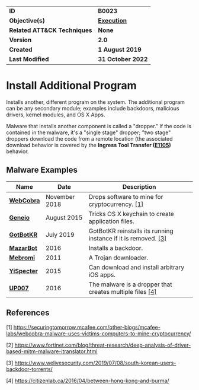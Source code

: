 <table>
<tr>
<td><b>ID</b></td>
<td><b>B0023</b></td>
</tr>
<tr>
<td><b>Objective(s)</b></td>
<td><b><a href="../execution">Execution</a></b></td>
</tr>
<tr>
<td><b>Related ATT&CK Techniques</b></td>
<td><b>None</b></td>
</tr>
<tr>
<td><b>Version</b></td>
<td><b>2.0</b></td>
</tr>
<tr>
<td><b>Created</b></td>
<td><b>1 August 2019</b></td>
</tr>
<tr>
<td><b>Last Modified</b></td>
<td><b>31 October 2022</b></td>
</tr>
</table>


Install Additional Program
==========================
Installs another, different program on the system. The additional program can be any secondary module; examples include backdoors, malicious drivers, kernel modules, and OS X Apps. 

Malware that installs another component is called a "dropper." If the code is contained in the malware, it's a "single stage" dropper; "two stage" droppers download the code from a remote location (the associated download behavior is covered by the **Ingress Tool Transfer ([E1105](../command-and-control/ingress-tool-transfer.md))** behavior.

Malware Examples
----------------
|Name|Date|Description|
|---|---|---|
|[**WebCobra**](../xample-malware/webcobra.md)|November 2018|Drops software to mine for cryptocurrency. [[1]](#1)|
|[**Geneio**](../xample-malware/geneio.md)|August 2015|Tricks OS X keychain to create application files.|
|[**GotBotKR**](../xample-malware/gobotkr.md)|July 2019|GotBotKR reinstalls its running instance if it is removed. [[3]](#3)|
|[**MazarBot**](../xample-malware/mazarbot.md)|2016|Installs a backdoor.|
|[**Mebromi**](../xample-malware/mebromi.md)|2011|A Trojan downloader.|
|[**YiSpecter**](../xample-malware/yispecter.md)|2015|Can download and install arbitrary iOS apps.|
|[**UP007**](../xample-malware/up007.md)|2016|The malware is a dropper that creates multiple files [[4]](#4)|

References
----------
<a name="1">[1]</a> https://securingtomorrow.mcafee.com/other-blogs/mcafee-labs/webcobra-malware-uses-victims-computers-to-mine-cryptocurrency/

<a name="2">[2]</a> https://www.fortinet.com/blog/threat-research/deep-analysis-of-driver-based-mitm-malware-itranslator.html

<a name="3">[3]</a> https://www.welivesecurity.com/2019/07/08/south-korean-users-backdoor-torrents/

<a name="4">[4]</a> https://citizenlab.ca/2016/04/between-hong-kong-and-burma/
